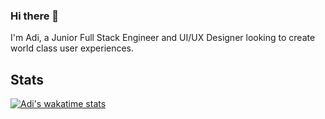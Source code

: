 ### Hi there 👋

I'm Adi, a Junior Full Stack Engineer and UI/UX Designer looking to create world class user experiences.

## Stats
[![Adi's wakatime stats](https://github-readme-stats.vercel.app/api/wakatime?username=kishek2000)](https://github.com/anuraghazra/github-readme-stats)

<!--
**kishek2000/kishek2000** is a ✨ _special_ ✨ repository because its `README.md` (this file) appears on your GitHub profile.

Here are some ideas to get you started:

- 🔭 I’m currently working on ...
- 🌱 I’m currently learning ...
- 👯 I’m looking to collaborate on ...
- 🤔 I’m looking for help with ...
- 💬 Ask me about ...
- 📫 How to reach me: ...
- 😄 Pronouns: ...
- ⚡ Fun fact: ...
-->
